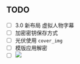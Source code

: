 ## TODO

- [ ] 3.0 新布局 虚拟人物字幕
- [ ] 加密密钥保存方式
- [ ] 光伏使用 `cover_img`
- [ ] 模版应用解密
- [ ] ![](Pasted%20image%2020240419103856.png)